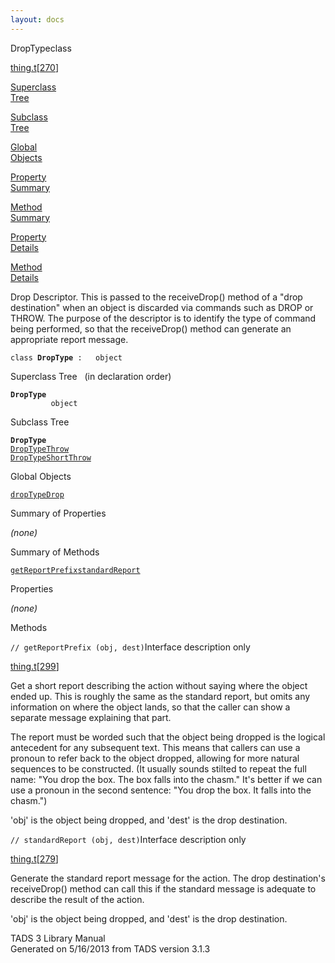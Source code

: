 ```yaml
---
layout: docs
---
```

<span class="title">DropType</span><span class="type">class</span>

[thing.t](../file/thing.t.html)\[[270](../source/thing.t.html#270)\]

[Superclass  
Tree](#_SuperClassTree_)

[Subclass  
Tree](#_SubClassTree_)

[Global  
Objects](#_ObjectSummary_)

[Property  
Summary](#_PropSummary_)

[Method  
Summary](#_MethodSummary_)

[Property  
Details](#_Properties_)

[Method  
Details](#_Methods_)

<div class="fdesc">

Drop Descriptor. This is passed to the receiveDrop() method of a "drop
destination" when an object is discarded via commands such as DROP or
THROW. The purpose of the descriptor is to identify the type of command
being performed, so that the receiveDrop() method can generate an
appropriate report message.

`class `**`DropType`**` :   object`

</div>

<span id="_SuperClassTree_"></span>

<div class="mjhd">

<span class="hdln">Superclass Tree</span>   (in declaration order)

</div>

**`DropType`**  
`         object`  
<span id="_SubClassTree_"></span>

<div class="mjhd">

<span class="hdln">Subclass Tree</span>  

</div>

**`DropType`**  
[`DropTypeThrow`](../object/DropTypeThrow.html)  
[`DropTypeShortThrow`](../object/DropTypeShortThrow.html)  
<span id="_ObjectSummary_"></span>

<div class="mjhd">

<span class="hdln">Global Objects</span>  

</div>

[`dropTypeDrop`](../object/dropTypeDrop.html)
<span id="_PropSummary_"></span>

<div class="mjhd">

<span class="hdln">Summary of Properties</span>  

</div>



*(none)* <span id="_MethodSummary_"></span>

<div class="mjhd">

<span class="hdln">Summary of Methods</span>  

</div>

[`getReportPrefix`](#getReportPrefix)[`standardReport`](#standardReport)

<span id="_Properties_"></span>

<div class="mjhd">

<span class="hdln">Properties</span>  

</div>

*(none)* <span id="_Methods_"></span>

<div class="mjhd">

<span class="hdln">Methods</span>  

</div>

<span id="getReportPrefix"></span>

`// getReportPrefix (obj, dest)`<span class="rem">Interface description
only</span>

[thing.t](../file/thing.t.html)\[[299](../source/thing.t.html#299)\]

<div class="desc">

Get a short report describing the action without saying where the object
ended up. This is roughly the same as the standard report, but omits any
information on where the object lands, so that the caller can show a
separate message explaining that part.

The report must be worded such that the object being dropped is the
logical antecedent for any subsequent text. This means that callers can
use a pronoun to refer back to the object dropped, allowing for more
natural sequences to be constructed. (It usually sounds stilted to
repeat the full name: "You drop the box. The box falls into the chasm."
It's better if we can use a pronoun in the second sentence: "You drop
the box. It falls into the chasm.")

'obj' is the object being dropped, and 'dest' is the drop destination.

</div>

<span id="standardReport"></span>

`// standardReport (obj, dest)`<span class="rem">Interface description
only</span>

[thing.t](../file/thing.t.html)\[[279](../source/thing.t.html#279)\]

<div class="desc">

Generate the standard report message for the action. The drop
destination's receiveDrop() method can call this if the standard message
is adequate to describe the result of the action.

'obj' is the object being dropped, and 'dest' is the drop destination.

</div>

<div class="ftr">

TADS 3 Library Manual  
Generated on 5/16/2013 from TADS version 3.1.3

</div>
